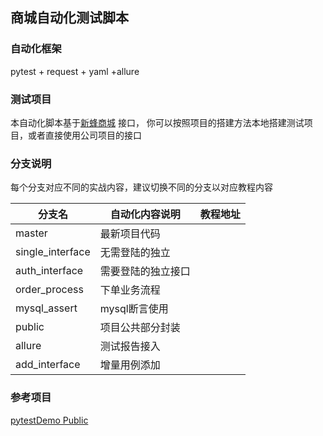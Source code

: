 ## 商城自动化测试脚本
### 自动化框架
pytest + request + yaml +allure

### 测试项目
本自动化脚本基于[新蜂商城](https://github.com/newbee-ltd/newbee-mall-api-go) 接口，
你可以按照项目的搭建方法本地搭建测试项目，或者直接使用公司项目的接口

### 分支说明
每个分支对应不同的实战内容，建议切换不同的分支以对应教程内容

分支名     | 自动化内容说明 |教程地址
-------- | ----- | -----
master | 最新项目代码|
single_interface  | 无需登陆的独立
auth_interface | 需要登陆的独立接口
order_process | 下单业务流程
mysql_assert | mysql断言使用
public | 项目公共部分封装
allure | 测试报告接入
add_interface |增量用例添加

### 参考项目
[pytestDemo
Public](https://github.com/wintests/pytestDemo)
